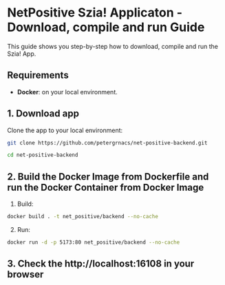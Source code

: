# NetPositive Szia! Applicaton - Download, compile and run Guide

This guide shows you step-by-step how to download, compile and run the Szia! App.

## Requirements

- **Docker**: on your local environment.

## 1. Download app

Clone the app to your local environment:

```bash
git clone https://github.com/petergrnacs/net-positive-backend.git

cd net-positive-backend
```

## 2. Build the Docker Image from Dockerfile and run the Docker Container from Docker Image

1. Build:

```bash
docker build . -t net_positive/backend --no-cache
```

2. Run:

```bash
docker run -d -p 5173:80 net_positive/backend --no-cache
```

## 3. Check the http://localhost:16108 in your browser